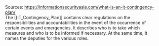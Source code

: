 Sources:
https://informationsecurityasia.com/what-is-an-it-contingency-plan/
\
The [[IT_Contingency_Plan]] contains clear regulations on the responsibilities and accountabilities in the event of the occurrence of certain events and emergencies. It describes who is to take which measures and who is to be informed if necessary. At the same time, it names the deputies for the various roles.
